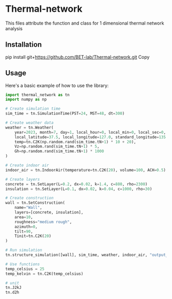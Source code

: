 # Thermal-network

This files attribute the function and class for 1 dimensional thermal network analysis

## Installation
pip install git+https://github.com/BET-lab/Thermal-network.git
Copy
## Usage

Here's a basic example of how to use the library:

```python
import thermal_network as tn
import numpy as np

# Create simulation time
sim_time = tn.SimulationTime(PST=24, MST=48, dt=300)

# Create weather data
weather = tn.Weather(
    year=2023, month=7, day=1, local_hour=0, local_min=0, local_sec=0,
    local_latitude=37.5, local_longitude=127.0, standard_longitude=135.0,
    temp=tn.C2K(np.random.rand(sim_time.tN+1) * 10 + 20),
    Vz=np.random.rand(sim_time.tN+1) * 5,
    Gh=np.random.rand(sim_time.tN+1) * 1000
)

# Create indoor air
indoor_air = tn.IndoorAir(temperature=tn.C2K(20), volume=100, ACH=0.5)

# Create layers
concrete = tn.SetLayer(L=0.2, dx=0.02, k=1.4, c=880, rho=2300)
insulation = tn.SetLayer(L=0.1, dx=0.02, k=0.04, c=1000, rho=30)

# Create construction
wall = tn.SetConstruction(
    name="Wall", 
    layers=[concrete, insulation], 
    area=10, 
    roughness="medium rough", 
    azimuth=0, 
    tilt=90, 
    Tinit=tn.C2K(20)
)

# Run simulation
tn.structure_simulation([wall], sim_time, weather, indoor_air, "output_folder")

# Use functions
temp_celsius = 25
temp_kelvin = tn.C2K(temp_celsius)

# unit
tn.J2kJ
tn.d2h
